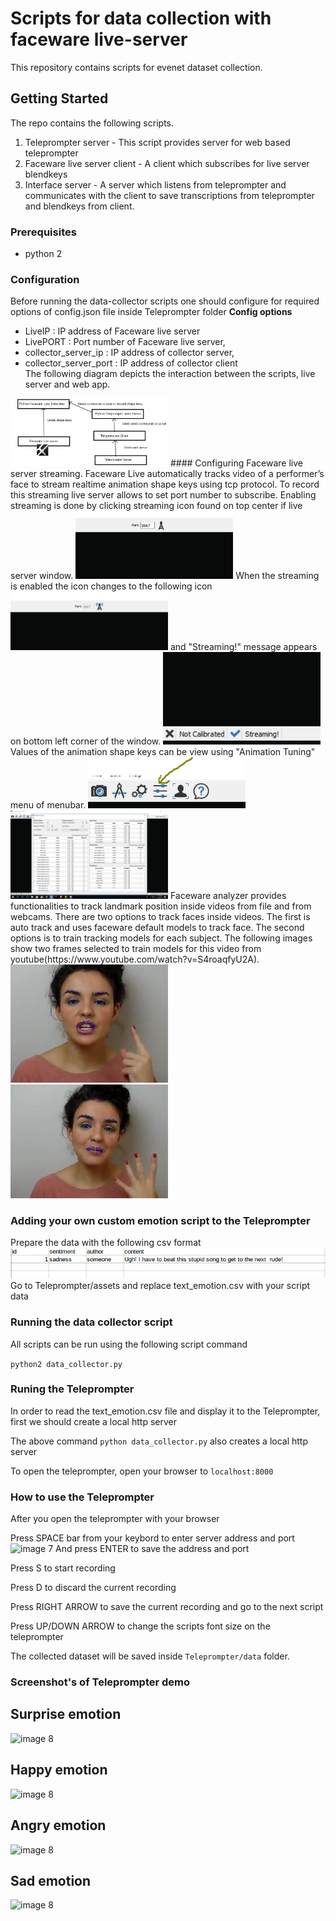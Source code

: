 # Scripts for data collection with faceware live-server

This repository contains scripts for evenet dataset collection. 
## Getting Started
The repo contains the following scripts.
1. Teleprompter server - This script provides server for web based teleprompter 
2. Faceware live server client - A client which subscribes for live server blendkeys
3. Interface server - A server which listens from teleprompter and communicates with the client
to save transcriptions from teleprompter and blendkeys from client. 

### Prerequisites

* python 2

### Configuration 
Before running the data-collector scripts one should configure for required options of config.json file inside Teleprompter folder
**Config options** 
*   LiveIP                  : IP address of Faceware live server
*   LivePORT                : Port number of Faceware live server,
*   collector_server_ip     : IP address of collector server,
*   collector_server_port	: IP address of collector client  
The following diagram depicts the interaction between the scripts, live server and web app.
<img src="https://github.com/hansonrobotics/evenet-data-collection/blob/master/images/image8.png" width = 50%/> 
#### Configuring Faceware live server streaming.
Faceware Live automatically tracks video of a performer’s face to stream realtime animation shape keys using tcp protocol. To record this streaming live server allows to set port number to subscribe. Enabling streaming is done by clicking streaming icon found on top center if live server window.  
<img src="https://github.com/hansonrobotics/evenet-data-collection/blob/master/images/image1.PNG" width = 50%/>  
When the streaming is enabled the icon changes to the following icon  
<img src="https://github.com/hansonrobotics/evenet-data-collection/blob/master/images/image4.PNG" width = 50%/>   
and "Streaming!" message appears on bottom left corner of the window.  
<img src="https://github.com/hansonrobotics/evenet-data-collection/blob/master/images/image2.PNG" width = 50%/>
Values of the animation shape keys can be view using "Animation Tuning" menu of menubar.
<img src="https://github.com/hansonrobotics/evenet-data-collection/blob/master/images/image5.PNG" width = 50%/>  
<img src="https://github.com/hansonrobotics/evenet-data-collection/blob/master/images/image3.png" width = 50%/>
Faceware analyzer provides functionalities to track landmark position inside videos from file and from webcams. There are two options to track faces inside videos. The first is auto track and uses faceware default models to track face. The second options is to train tracking models for each subject. The following images show two frames selected to train models for this video from youtube(https://www.youtube.com/watch?v=S4roaqfyU2A). 
<img src="https://github.com/hansonrobotics/evenet-data-collection/blob/master/images/image6.PNG" width = 50%/>
<img src="https://github.com/hansonrobotics/evenet-data-collection/blob/master/images/image7.PNG" width = 50%/>

### Adding your own custom emotion script to the Teleprompter
Prepare the data with the following csv format 
![image 6](images/sample.png)  
Go to Teleprompter/assets and replace text_emotion.csv with your script data

### Running the data collector script
All scripts can be run using the following script command

```python2 data_collector.py```

### Runing the Teleprompter
In order to read the  text_emotion.csv file and display it to the Teleprompter, first we should create a local http server  

The above command  ```python data_collector.py``` also creates a local http server

To open the teleprompter, open your browser to  ```localhost:8000```

### How to use the Teleprompter
After you open the teleprompter with your browser 

Press SPACE bar from your keybord to enter server address and port
![image 7](images/server_addr.png)
And press ENTER to save the address and port

Press S to start recording

Press D to discard the current recording

Press RIGHT ARROW to save the current recording and go to the next script

Press UP/DOWN ARROW to change the scripts font size on the teleprompter

The collected dataset will be saved inside `Teleprompter/data` folder.

### Screenshot's of Teleprompter demo

## Surprise emotion
![image 8](images/surprise.png)

## Happy emotion
![image 8](images/happy.png)

## Angry emotion
![image 8](images/angry.png)

## Sad emotion
![image 8](images/sad.png)
